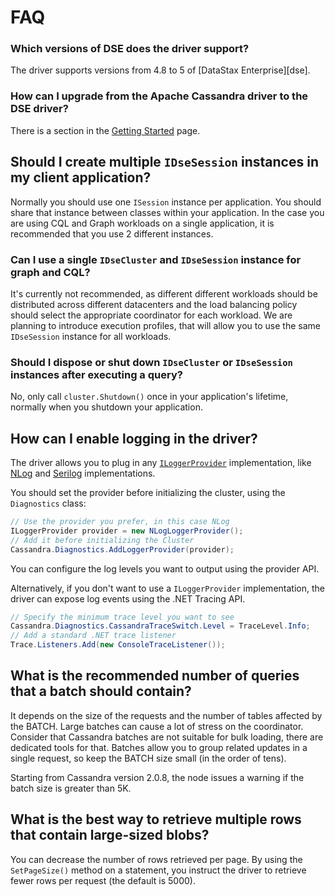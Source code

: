 # FAQ

### Which versions of DSE does the driver support?

The driver supports versions from 4.8 to 5 of [DataStax Enterprise][dse].

### How can I upgrade from the Apache Cassandra driver to the DSE driver?

There is a section in the [Getting Started](../getting-started/) page.

## Should I create multiple `IDseSession` instances in my client application?

Normally you should use one `ISession` instance per application. You should share that instance between classes within
your application. In the case you are using CQL and Graph workloads on a single application, it is recommended that
you use 2 different instances.

### Can I use a single `IDseCluster` and `IDseSession` instance for graph and CQL?

It's currently not recommended, as different different workloads should be distributed across different datacenters
and the load balancing policy should select the appropriate coordinator for each workload.
We are planning to introduce execution profiles, that will allow you to use the same `IDseSession` instance
for all workloads.

### Should I dispose or shut down `IDseCluster` or `IDseSession` instances after executing a query?

No, only call `cluster.Shutdown()` once in your application's lifetime, normally when you shutdown your application.

## How can I enable logging in the driver?

The driver allows you to plug in any [`ILoggerProvider`][logging-api] implementation, like [NLog][nlog] and
[Serilog][serilog] implementations.

You should set the provider before initializing the cluster, using the `Diagnostics` class:

```csharp
// Use the provider you prefer, in this case NLog
ILoggerProvider provider = new NLogLoggerProvider();
// Add it before initializing the Cluster
Cassandra.Diagnostics.AddLoggerProvider(provider);
```

You can configure the log levels you want to output using the provider API.

Alternatively, if you don't want to use a `ILoggerProvider` implementation, the driver can expose log events using
the .NET Tracing API.

```csharp
// Specify the minimum trace level you want to see
Cassandra.Diagnostics.CassandraTraceSwitch.Level = TraceLevel.Info;
// Add a standard .NET trace listener
Trace.Listeners.Add(new ConsoleTraceListener());
```

## What is the recommended number of queries that a batch should contain?

It depends on the size of the requests and the number of tables affected by the BATCH. Large batches can
cause a lot of stress on the coordinator. Consider that Cassandra batches are not suitable for bulk loading, there
are dedicated tools for that. Batches allow you to group related updates in a single request, so keep the BATCH size
small (in the order of tens).

Starting from Cassandra version 2.0.8, the node issues a warning if the batch size is greater than 5K.

## What is the best way to retrieve multiple rows that contain large-sized blobs?

You can decrease the number of rows retrieved per page. By using the `SetPageSize()` method on a statement, you
instruct the driver to retrieve fewer rows per request (the default is 5000).

[logging-api]: https://github.com/aspnet/Logging
[nlog]: https://github.com/NLog/NLog.Extensions.Logging
[serilog]: https://github.com/serilog/serilog-extensions-logging